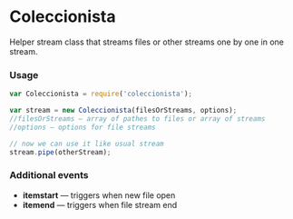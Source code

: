 # Coleccionista #

Helper stream class that streams files or other streams one by one in one stream.

### Usage ###
```js
var Coleccionista = require('coleccionista');

var stream = new Coleccionista(filesOrStreams, options);
//filesOrStreams — array of pathes to files or array of streams
//options — options for file streams 

// now we can use it like usual stream
stream.pipe(otherStream);

```

### Additional events ###
* __itemstart__ — triggers when new file open
* __itemend__ — triggers when file stream end
